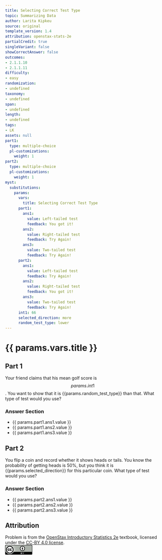 ```yaml
---
title: Selecting Correct Test Type
topic: Summarizing Data
author: Larita Kipkeu
source: original
template_version: 1.4
attribution: openstax-stats-2e
partialCredit: true
singleVariant: false
showCorrectAnswer: false
outcomes:
- 2.1.1.10
- 2.1.1.11
difficulty:
- easy
randomization:
- undefined
taxonomy:
- undefined
span:
- undefined
length:
- undefined
tags:
- LK
assets: null
part1:
  type: multiple-choice
  pl-customizations:
    weight: 1
part2:
  type: multiple-choice
  pl-customizations:
    weight: 1
myst:
  substitutions:
    params:
      vars:
        title: Selecting Correct Test Type
      part1:
        ans1:
          value: Left-tailed test
          feedback: You got it!
        ans2:
          value: Right-tailed test
          feedback: Try Again!
        ans3:
          value: Two-tailed test
          feedback: Try Again!
      part2:
        ans1:
          value: Left-tailed test
          feedback: Try Again!
        ans2:
          value: Right-tailed test
          feedback: You got it!
        ans3:
          value: Two-tailed test
          feedback: Try Again!
      int1: 66
      selected_direction: more
      random_test_type: lower
---
```

# {{ params.vars.title }}

## Part 1

Your friend claims that his mean golf score is $${{params.int1}}$$. You want to show that it is {{params.random_test_type}} than that. What type of test would you use?

### Answer Section

- {{ params.part1.ans1.value }}
- {{ params.part1.ans2.value }}
- {{ params.part1.ans3.value }}

## Part 2

You flip a coin and record whether it shows heads or tails. You know the probability of getting heads is 50%, but you think it is {{params.selected_direction}} for this particular coin. What type of test would you use?

### Answer Section

- {{ params.part2.ans1.value }}
- {{ params.part2.ans2.value }}
- {{ params.part2.ans3.value }}

## Attribution

Problem is from the [OpenStax Introductory Statistics 2e](https://openstax.org/books/introductory-statistics-2e) textbook, licensed under the [CC-BY 4.0 license](https://creativecommons.org/licenses/by/4.0/).<br>![Image representing the Creative Commons 4.0 BY license.](https://raw.githubusercontent.com/firasm/bits/master/by.png)